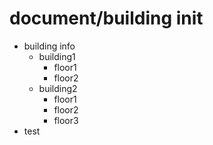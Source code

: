 # document/building init

- building info
  - building1
    - floor1
    - floor2
  - building2
    - floor1
    - floor2
    - floor3
- test
